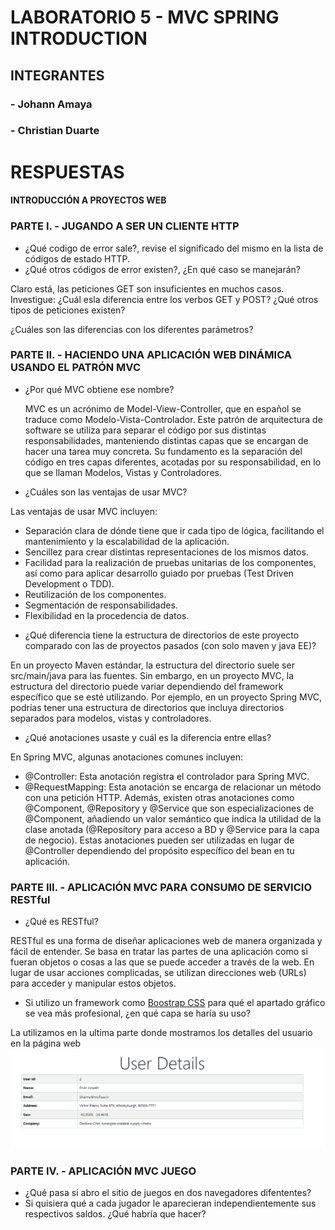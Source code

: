 # LABORATORIO 5 - MVC SPRING INTRODUCTION

## INTEGRANTES
### - Johann Amaya
### - Christian Duarte

# RESPUESTAS

#### INTRODUCCIÓN A PROYECTOS WEB

### PARTE I. - JUGANDO A SER UN CLIENTE HTTP


- ¿Qué codigo de error sale?, revise el significado del mismo en la lista de códigos de estado HTTP.
- ¿Qué otros códigos de error existen?, ¿En qué caso se manejarán?

Claro está, las peticiones GET son insuficientes en muchos casos. Investigue: ¿Cuál esla diferencia entre los verbos GET y POST? ¿Qué otros tipos de
peticiones existen?



¿Cuáles son las diferencias con los diferentes parámetros?

### PARTE II. - HACIENDO UNA APLICACIÓN WEB DINÁMICA USANDO EL PATRÓN MVC

- ¿Por qué MVC obtiene ese nombre?

  MVC es un acrónimo de Model-View-Controller, que en español se traduce como Modelo-Vista-Controlador. Este patrón de arquitectura de software se utiliza 
para separar el código por sus distintas responsabilidades, manteniendo distintas capas que se encargan de hacer una tarea muy concreta. Su fundamento es la 
separación del código en tres capas diferentes, acotadas por su responsabilidad, en lo que se llaman Modelos, Vistas y Controladores.
- ¿Cuáles son las ventajas de usar MVC?

Las ventajas de usar MVC incluyen:

* Separación clara de dónde tiene que ir cada tipo de lógica, facilitando el mantenimiento y la escalabilidad de la aplicación.
* Sencillez para crear distintas representaciones de los mismos datos.
* Facilidad para la realización de pruebas unitarias de los componentes, así como para aplicar desarrollo guiado por pruebas (Test Driven Development o TDD).
* Reutilización de los componentes.
* Segmentación de responsabilidades.
* Flexibilidad en la procedencia de datos.
- ¿Qué diferencia tiene la estructura de directorios de este proyecto comparado con las de proyectos pasados (con solo maven y java EE)?

En un proyecto Maven estándar, la estructura del directorio suele ser src/main/java para las fuentes. Sin embargo, en un proyecto MVC, la estructura del directorio 
puede variar dependiendo del framework específico que se esté utilizando. Por ejemplo, en un proyecto Spring MVC, podrías tener una estructura de directorios que
incluya directorios separados para modelos, vistas y controladores.
- ¿Qué anotaciones usaste y cuál es la diferencia entre ellas?

En Spring MVC, algunas anotaciones comunes incluyen:

* @Controller: Esta anotación registra el controlador para Spring MVC.
* @RequestMapping: Esta anotación se encarga de relacionar un método con una petición HTTP.
Además, existen otras anotaciones como @Component, @Repository y @Service que son especializaciones de @Component, añadiendo un valor semántico que indica la utilidad 
de la clase anotada (@Repository para acceso a BD y @Service para la capa de negocio). Estas anotaciones pueden ser utilizadas en lugar de @Controller dependiendo del 
propósito específico del bean en tu aplicación.

### PARTE III. - APLICACIÓN MVC PARA CONSUMO DE SERVICIO RESTful

- ¿Qué es RESTful?

RESTful es una forma de diseñar aplicaciones web de manera organizada y fácil de entender. Se basa en tratar las partes de una aplicación como si fueran objetos o cosas 
a las que se puede acceder a través de la web. En lugar de usar acciones complicadas, se utilizan direcciones web (URLs) para acceder y manipular estos objetos. 
- Si utilizo un framework como [Boostrap CSS](https://getbootstrap.com/) para qué el apartado gráfico se vea más profesional, ¿en qué capa se haría su uso?

La utilizamos en la ultima parte donde mostramos los detalles del usuario en la página web
![img.png](src/main/resources/img/img.png)
### PARTE IV. - APLICACIÓN MVC JUEGO

- ¿Qué pasa si abro el sitio de juegos en dos navegadores difententes?
- Si quisiera qué a cada jugador le aparecieran independientemente sus respectivos saldos. ¿Qué habría que hacer?
